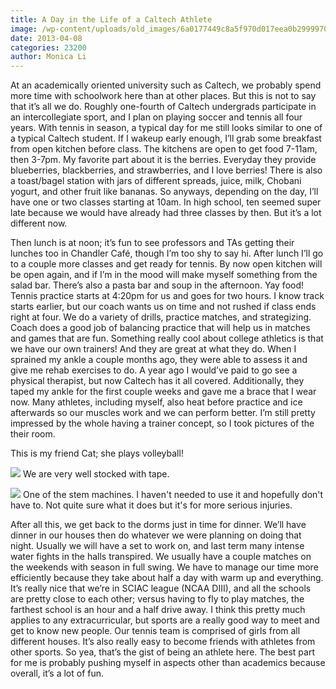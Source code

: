 ```yaml
---
title: A Day in the Life of a Caltech Athlete
image: /wp-content/uploads/old_images/6a0177449c8a5f970d017eea0b2999970d-800wi.jpg
date: 2013-04-08
categories: 23200
author: Monica Li
---
```


At an academically oriented university such as Caltech, we
probably spend more time with schoolwork here than at other places. But this is
not to say that it’s all we do. Roughly one-fourth of Caltech undergrads
participate in an intercollegiate sport, and I plan on playing soccer and
tennis all four years. 
With tennis in season, a typical day for me still looks
similar to one of a typical Caltech student. If I wakeup early enough, I’ll
grab some breakfast from open kitchen before class. The kitchens are open to
get food 7-11am, then 3-7pm. My favorite part about it is the berries. Everyday
they provide blueberries, blackberries, and strawberries, and I love berries!
There is also a toast/bagel station with jars of different spreads, juice,
milk, Chobani yogurt, and other fruit like bananas. 
So anyways, depending on the day, I’ll have one or two
classes starting at 10am. In high school, ten seemed super late because we
would have already had three classes by then. But it’s a lot different now.

Then lunch is at noon; it’s fun to see professors and TAs getting their lunches
too in Chandler Café, though I’m too shy to say hi. After lunch I’ll go to a
couple more classes and get ready for tennis. By now open kitchen will be open
again, and if I’m in the mood will make myself something from the salad bar. There’s
also a pasta bar and soup in the afternoon. Yay food! 
Tennis practice starts at 4:20pm for us and goes for two
hours. I know track starts earlier, but our coach wants us on time and not
rushed if class ends right at four. We do a variety of drills, practice
matches, and strategizing. Coach does a
good job of balancing practice that will help us in matches and games that are
fun. Something really cool about college athletics is that we have our own
trainers! And they are great at what they do. When I sprained my ankle a couple
months ago, they were able to assess it and give me rehab exercises to do. A
year ago I would’ve paid to go see a physical therapist, but now Caltech has it
all covered. Additionally, they taped my ankle for the first couple weeks and gave me a brace that I wear now. Many athletes, including myself, also heat before practice and ice
afterwards so our muscles work and we can perform better. I’m still pretty
impressed by the whole having a trainer concept, so I took pictures of the
their room.

This is my friend Cat; she plays volleyball!


![](/old_images/6a0177449c8a5f970d017d4296e196970c-800wi.jpg)
We are very well stocked with tape.


![](/old_images/6a0177449c8a5f970d017c3867d21c970b-800wi.jpg)
One of the stem machines. I haven't needed to use it and hopefully don't have to. Not quite sure what it does but it's for more serious injuries.

After all this, we get back to the dorms just in time for
dinner. We’ll have dinner in our houses then do whatever we were planning on
doing that night. Usually we will have a set to work on, and last term many
intense water fights in the halls transpired. 
We usually have a couple matches on the weekends with season
in full swing. We have to manage our time more efficiently because they take
about half a day with warm up and everything. It’s really nice that we’re in SCIAC
league (NCAA DIII), and all the schools are pretty close to each other; versus
having to fly to play matches, the farthest school is an hour and a half drive
away. 
I think this pretty much applies to any extracurricular, but
sports are a really good way to meet and get to know new people. Our tennis
team is comprised of girls from all different houses. It’s also really easy to become
friends with athletes from other sports. So yea, that’s the gist of being an
athlete here. The best part for me is probably pushing myself in aspects other
than academics because overall, it’s a lot of fun.

